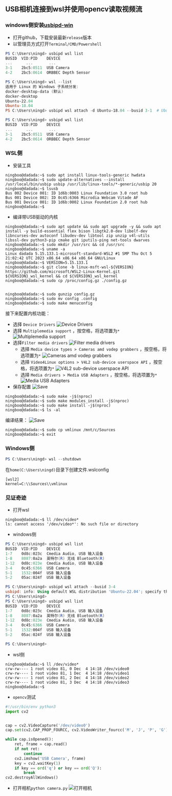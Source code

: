 ## USB相机连接到wsl并使用opencv读取视频流

### windows侧安装[usbipd-win](https://github.com/dorssel/usbipd-win.git)
- 打开github，下载安装最新`release`版本
- 以管理员方式打开`Terminal/CMD/Powershell`
```powershell
PS C:\Users\ningd> usbipd wsl list
BUSID  VID:PID    DEVICE                                                        STATE
...      ...       ...                                                          Not attached
3-1    2bc5:0511  USB Camera                                                    Not attached
4-2    2bc5:0614  ORBBEC Depth Sensor                                           Not attached

PS C:\Users\ningd> wsl --list
适用于 Linux 的 Windows 子系统分发:
docker-desktop-data (默认)
docker-desktop
Ubuntu-22.04
Ubuntu-18.04
PS C:\Users\ningd> usbipd wsl attach -d Ubuntu-18.04 --busid 3-1  # Ubuntu-18.04需要已经启动

PS C:\Users\ningd> usbipd wsl list
BUSID  VID:PID    DEVICE                                                        STATE
...      ...       ...                                                          Not attached
3-1    2bc5:0511  USB Camera                                                    Attached - WSL
4-2    2bc5:0614  ORBBEC Depth Sensor                                           Not attached
```
### WSL侧
- 安装工具
```shell
ningboo@dadada:~$ sudo apt install linux-tools-generic hwdata
ningboo@dadada:~$ sudo update-alternatives --install /usr/local/bin/usbip usbip /usr/lib/linux-tools/*-generic/usbip 20
ningboo@dadada:~$ lsusb
Bus 002 Device 001: ID 1d6b:0003 Linux Foundation 3.0 root hub
Bus 001 Device 002: ID 0c45:6366 Microdia Webcam Vitade AF
Bus 001 Device 001: ID 1d6b:0002 Linux Foundation 2.0 root hub
ningboo@dadada:~$
```
- 编译带USB驱动的内核
```shell
ningboo@dadada:~$ sudo apt update && sudo apt upgrade -y && sudo apt install -y build-essential flex bison libgtk2.0-dev libelf-dev libncurses-dev autoconf libudev-dev libtool zip unzip v4l-utils libssl-dev python3-pip cmake git iputils-ping net-tools dwarves
ningboo@dadada:~$ sudo mkdir /usr/src && cd /usr/src
ningboo@dadada:~$ uname -a
Linux dadada 5.15.133.1-microsoft-standard-WSL2 #1 SMP Thu Oct 5 21:02:42 UTC 2023 x86_64 x86_64 x86_64 GNU/Linux
ningboo@dadada:~$ VERSION=5.15.133.1
ningboo@dadada:~$ git clone -b linux-msft-wsl-${VERSION} https://github.com/microsoft/WSL2-Linux-Kernel.git ${VERSION}_wsl_kernel && cd ${VERSION}_wsl_kernel
ningboo@dadada:~$ sudo cp /proc/config.gz ./config.gz


ningboo@dadada:~$ sudo gunzip config.gz
ningboo@dadada:~$ sudo mv config .config
ningboo@dadada:~$ sudo make menuconfig
```
接下来配置内核功能：
- 选择 `Device Drivers`
![Device Drivers](./images/打开相机/menuconfig01.png)
- 选择 `Multiplemedia support` ，按空格，将选项置为`*`
![Multiplemedia support](./images/打开相机/menuconfig02.png)
- 选择`Filter media drivers`
![Filter media drivers](./images/打开相机/menuconfig03.png)
    - 选择 `Media device types > Cameras amd vodep grabbers` ，按空格，将选项置为`*`
    ![Cameras amd vodep grabbers](./images/打开相机/menuconfig04-01.png)
    - 选择 `Video4Linux options > V4L2 sub-device userspace API` ，按空格，将选项置为`*`
    ![V4L2 sub-device userspace API](./images/打开相机/menuconfig04-02.png)
    - 选择 `Media drivers > Media USB Adapters` ，按空格，将选项置为`*`
    ![Media USB Adapters](./images/打开相机/menuconfig04-03.png)
- 保存配置
![Save](./images/打开相机/menuconfig05.png)
```shell
ningboo@dadada:~$ sudo make -j$(nproc)
ningboo@dadada:~$ sudo make modules_install -j$(nproc)
ningboo@dadada:~$ sudo make install -j$(nproc)
ningboo@dadada:~$ ls -al
```
编译结果：
![Save](./images/打开相机/编译结果.png)
```shell
ningboo@dadada:~$ sudo cp vmlinux /mnt/c/Sources
ningboo@dadada:~$ exit
```
### Windows侧
```powershell
PS C:\Users\ningd> wsl --shutdown
```
在`home(C:\Users\ningd)`目录下创建文件.wslconfig
```config
[wsl2]
kernel=C:\\Sources\\vmlinux
```

### 见证奇迹
- 打开wsl
```shell
ningboo@dadada:~$ ll /dev/video*
ls: cannot access '/dev/video*': No such file or directory
```
- windows侧
```powershell
PS C:\Users\ningd> usbipd wsl list
BUSID  VID:PID    DEVICE                                                        STATE
1-7    0d8c:023c  Cmedia Audio, USB 输入设备                                    Not attached
1-8    8087:0a2a  英特尔(R) 无线 Bluetooth(R)                                   Not attached
1-12   0d8c:023e  Cmedia Audio, USB 输入设备                                    Not attached
3-4    0c45:6366  USB Camera                                                    Not attached
5-1    1532:004f  USB 输入设备                                                  Not attached
5-2    05ac:024f  USB 输入设备                                                  Not attached

PS C:\Users\ningd> usbipd wsl attach --busid 3-4
usbipd: info: Using default WSL distribution 'Ubuntu-22.04'; specify the '--distribution' option to select a different one.
PS C:\Users\ningd>
PS C:\Users\ningd> usbipd wsl list
BUSID  VID:PID    DEVICE                                                        STATE
1-7    0d8c:023c  Cmedia Audio, USB 输入设备                                    Not attached
1-8    8087:0a2a  英特尔(R) 无线 Bluetooth(R)                                   Not attached
1-12   0d8c:023e  Cmedia Audio, USB 输入设备                                    Not attached
3-4    0c45:6366  USB Camera                                                    Attached - WSL
5-1    1532:004f  USB 输入设备                                                  Not attached
5-2    05ac:024f  USB 输入设备                                                  Not attached

PS C:\Users\ningd>
```
- wsl侧
```shell
ningboo@dadada:~$ ll /dev/video*
crw-rw---- 1 root video 81, 0 Dec  4 14:18 /dev/video0
crw-rw---- 1 root video 81, 1 Dec  4 14:18 /dev/video1
crw-rw---- 1 root video 81, 2 Dec  4 14:18 /dev/video2
crw-rw---- 1 root video 81, 3 Dec  4 14:18 /dev/video3
ningboo@dadada:~$
```
- `opencv`测试
```python
#!/usr/bin/env python3
import cv2


cap = cv2.VideoCapture('/dev/video0')
cap.set(cv2.CAP_PROP_FOURCC, cv2.VideoWriter_fourcc('M', 'J', 'P', 'G'))

while cap.isOpened():
    ret, frame = cap.read()
    if not ret:
        continue
    cv2.imshow('USB Camera', frame)
    key = cv2.waitKey(1)
    if key == ord('q') or key == ord('Q'):
        break
cv2.destroyAllWindows()

```
- 打开相机`python camera.py`
![打开相机](./images/打开相机/打开相机.png)